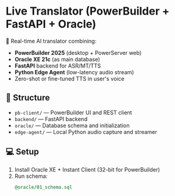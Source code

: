 # Live Translator (PowerBuilder + FastAPI + Oracle)

🚀 Real-time AI translator combining:
- **PowerBuilder 2025** (desktop + PowerServer web)
- **Oracle XE 21c** (as main database)
- **FastAPI** backend for ASR/MT/TTS
- **Python Edge Agent** (low-latency audio stream)
- Zero-shot or fine-tuned TTS in user's voice

## 🧩 Structure
- `pb-client/` — PowerBuilder UI and REST client
- `backend/` — FastAPI backend
- `oracle/` — Database schema and initialization
- `edge-agent/` — Local Python audio capture and streamer

## 💻 Setup
1. Install Oracle XE + Instant Client (32-bit for PowerBuilder)
2. Run schema:
   ```sql
   @oracle/01_schema.sql
